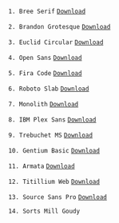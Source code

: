 ```1. Bree Serif``` [`Download`](https://fonts.google.com/specimen/Bree+Serif?query=bree+serif)

```2. Brandon Grotesque``` [`Download`](https://drive.google.com/file/d/1c898dkiTG7YU8kpDDgp5EhQafPwwtJ4U/view?usp=sharing)

```3. Euclid Circular``` [`Download`](https://drive.google.com/file/d/1sj88zpu-ivZ5-CqC4TYjTcNS4Un4V-fp/view?usp=sharing)

```4. Open Sans``` [`Download`](https://fonts.google.com/specimen/Open+Sans?query=open+sans)

```5. Fira Code``` [`Download`](https://fonts.google.com/specimen/Fira+Code?query=fira+code)

```6. Roboto Slab``` [`Download`](https://fonts.google.com/specimen/Roboto+Slab?query=roboto)

```7. Monolith``` [`Download`](https://drive.google.com/file/d/1T1vX6zZkHnRpxIymYh8pygEnJhTpvzpi/view?usp=sharing)

```8. IBM Plex Sans``` [`Download`](https://fonts.google.com/specimen/IBM+Plex+Sans)

```9. Trebuchet MS``` [`Download`](https://drive.google.com/file/d/1vOfiYqZHscbyfxK7QNwstVEL5i46N7AA/view?usp=sharing)

```10. Gentium Basic``` [`Download`](https://fonts.google.com/specimen/Gentium+Basic)

```11. Armata``` [`Download`](https://fonts.google.com/specimen/Armata)

```12. Titillium Web``` [`Download`](https://fonts.google.com/specimen/Titillium+Web)

```13. Source Sans Pro``` [`Download`](https://fonts.google.com/specimen/Source+Sans+Pro)

```14. Sorts Mill Goudy``` 
